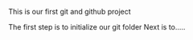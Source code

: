 This is our first git and github project

The first step is to initialize our git folder
Next is to.....